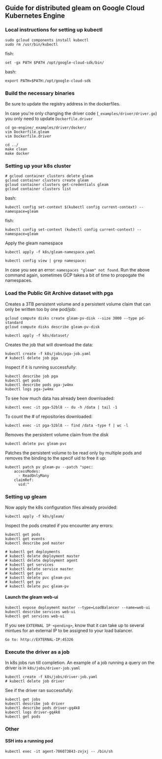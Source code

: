 ## Guide for distributed gleam on Google Cloud Kubernetes Engine

### Local instructions for setting up kubectl 

```
sudo gcloud components install kubectl
sudo rm /usr/bin/kubectl 
```
fish: 
```
set -gx PATH $PATH /opt/google-cloud-sdk/bin/
``` 

bash: 
```
export PATH=$PATH:/opt/google-cloud-sdk
```

### Build the necessary binaries
Be sure to update the registry address in the dockerfiles.
 
In case you're only changing the driver code (`_examples/driver/driver.go`) you only need to update `Dockerfile.driver`

```
cd go-engine/_examples/driver/docker/
vim Dockerfile.gleam
vim Dockerfile.driver
``` 

```
cd ../
make clean
make docker
```

### Setting up your k8s cluster

```
# gcloud container clusters delete gleam
gcloud container clusters create gleam
gcloud container clusters get-credentials gleam
gcloud container clusters list
```

bash:
```
kubectl config set-context $(kubectl config current-context) --namespace=gleam
```
fish:
```
kubectl config set-context (kubectl config current-context) --namespace=gleam
```

Apply the gleam namespace

```
kubectl apply -f k8s/gleam-namespace.yaml
```

```
kubectl config view | grep namespace:

```

In case you see an error: `namespaces "gleam" not found`. Run the above command again, sometimes GCP takes a bit of time to propogate the namespaces.

### Load the Public Git Archive dataset with pga

Creates a 3TB persistent volume and a persistent volume claim that can only be written too by one pod/job:

```
gcloud compute disks create gleam-pv-disk --size 3000 --type pd-standard
gcloud compute disks describe gleam-pv-disk
```

```
kubectl apply -f k8s/dataset/
```

Creates the job that will download the data:

```
kubectl create -f k8s/jobs/pga-job.yaml 
# kubectl delete job pga
```

Inspect if it is running successfully: 

```
kubectl describe job pga
kubectl get pods
kubectl describe pods pga-jw4mx
kubectl logs pga-jw4mx
```

To see how much data has already been downloaded:

```
kubectl exec -it pga-52bl8 -- du -h /data | tail -1
```

To count the # of repositories downloaded:

```
kubectl exec -it pga-52bl8 -- find /data -type f | wc -l
```

Removes the persistent volume claim from the disk

```
kubectl delete pvc gleam-pvc
```

Patches the persistent volume to be read only by multiple pods and removes the binding to the specif uid to free it up:

```
kubectl patch pv gleam-pv --patch "spec:
    accessModes:
      - ReadOnlyMany
    claimRef:
      uid:"
```

### Setting up gleam

Now apply the k8s configuration files already provided:

```
kubectl apply -f k8s/gleam/
```

Inspect the pods created if you encounter any errors:

```
kubectl get pods
kubectl get events
kubectl describe pod master
```

```
# kubectl get deployments
# kubectl delete deployment master
# kubectl delete deployment agent
# kubectl get services
# kubectl delete service master
# kubectl get pvc
# kubectl delete pvc gleam-pvc
# kubectl get pv
# kubectl delete pvc gleam-pv
```

#### Launch the gleam web-ui 
```
kubectl expose deployment master --type=LoadBalancer --name=web-ui
kubectl describe services web-ui
kubectl get services web-ui
```

If you see `EXTERNAL IP <pending>`, know that it can take up to several mintues for an external IP to be assigned to your load balancer.

```
Go to: http://EXTERNAL-IP:45326
```

### Execute the driver as a job

In k8s jobs run till completion. An example of a job running a query on the driver is in `k8s/jobs/driver-job.yaml`

```
kubectl create -f k8s/jobs/driver-job.yaml
# kubectl delete job driver
```

See if the driver ran successfully:
```
kubectl get jobs
kubectl describe job driver
kubectl describe pods driver-gq4k8
kubectl logs driver-gq4k8
kubectl get pods
```

### Other

#### SSH into a running pod

```
kubectl exec -it agent-786073843-zxjxj -- /bin/sh
```
